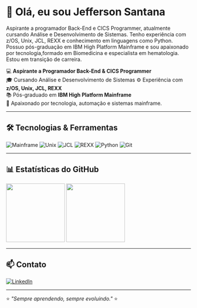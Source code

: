 # 👋 Olá, eu sou Jefferson Santana

Aspirante a programador Back-End e CICS Programmer, atualmente cursando Análise e Desenvolvimento de Sistemas.
Tenho experiência com z/OS, Unix, JCL, REXX e conhecimento em linguagens como Python.
Possuo pós-graduação em IBM High Platform Mainframe e sou apaixonado por tecnologia,formado em Biomedicina e especialista em hematologia. Estou em transição de carreira.


💻 **Aspirante a Programador Back-End & CICS Programmer**  
🎓 Cursando Análise e Desenvolvimento de Sistemas
⚙️ Experiência com **z/OS, Unix, JCL, REXX**  
📚 Pós-graduado em **IBM High Platform Mainframe**  
🚀 Apaixonado por tecnologia, automação e sistemas mainframe.

---

## 🛠️ Tecnologias & Ferramentas
![Mainframe](https://img.shields.io/badge/Mainframe-z%2FOS-blue?style=flat-square&logo=ibm)
![Unix](https://img.shields.io/badge/Unix-Terminal-lightgrey?style=flat-square&logo=linux)
![JCL](https://img.shields.io/badge/JCL-Mainframe-blue?style=flat-square)
![REXX](https://img.shields.io/badge/REXX-Scripting-orange?style=flat-square)
![Python](https://img.shields.io/badge/Python-3776AB?style=flat-square&logo=python&logoColor=white)
![Git](https://img.shields.io/badge/Git-F05032?style=flat-square&logo=git&logoColor=white)

---

## 📊 Estatísticas do GitHub
<div>
  <img height="160em" src="https://github-readme-stats.vercel.app/api?username=jefferson-santana&show_icons=true&theme=tokyonight"/>
  <img height="160em" src="https://github-readme-stats.vercel.app/api/top-langs/?username=jefferson-santana&layout=compact&theme=tokyonight"/>
</div>

---

## 📫 Contato
[![LinkedIn](https://img.shields.io/badge/LinkedIn-Jefferson%20Santana-blue?style=flat-square&logo=linkedin)](https://www.linkedin.com/in/jefferson-santana-dos-santos-bb343a304)


---
⭐ _"Sempre aprendendo, sempre evoluindo."_ ⭐
